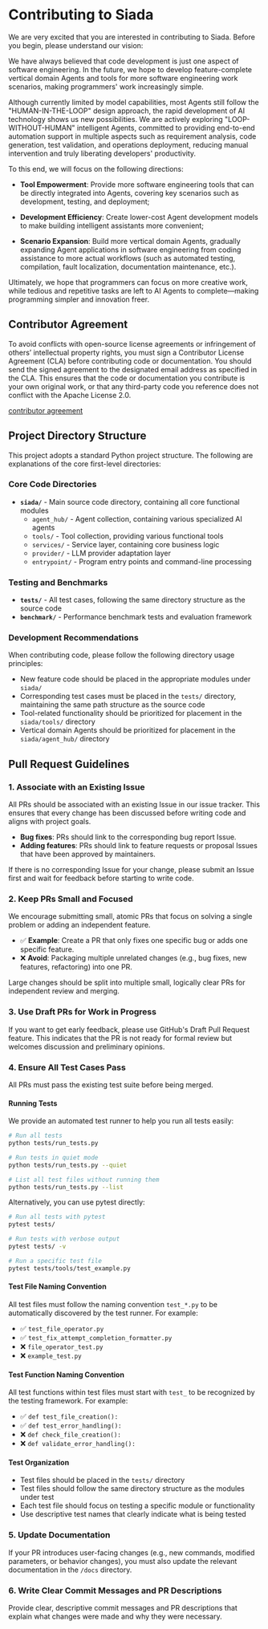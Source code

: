 # Contributing to Siada

We are very excited that you are interested in contributing to Siada. Before you begin, please understand our vision:

We have always believed that code development is just one aspect of software engineering. In the future, we hope to develop feature-complete vertical domain Agents and tools for more software engineering work scenarios, making programmers' work increasingly simple.

Although currently limited by model capabilities, most Agents still follow the "HUMAN-IN-THE-LOOP" design approach, the rapid development of AI technology shows us new possibilities. We are actively exploring "LOOP-WITHOUT-HUMAN" intelligent Agents, committed to providing end-to-end automation support in multiple aspects such as requirement analysis, code generation, test validation, and operations deployment, reducing manual intervention and truly liberating developers' productivity.

To this end, we will focus on the following directions:

- **Tool Empowerment**: Provide more software engineering tools that can be directly integrated into Agents, covering key scenarios such as development, testing, and deployment;

- **Development Efficiency**: Create lower-cost Agent development models to make building intelligent assistants more convenient;

- **Scenario Expansion**: Build more vertical domain Agents, gradually expanding Agent applications in software engineering from coding assistance to more actual workflows (such as automated testing, compilation, fault localization, documentation maintenance, etc.).

Ultimately, we hope that programmers can focus on more creative work, while tedious and repetitive tasks are left to AI Agents to complete—making programming simpler and innovation freer.

## Contributor Agreement
To avoid conflicts with open-source license agreements or infringement of others’ intellectual property rights, you must sign a Contributor License Agreement (CLA) before contributing code or documentation. You should send the signed agreement to the designated email address as specified in the CLA. This ensures that the code or documentation you contribute is your own original work, or that any third-party code you reference does not conflict with the Apache License 2.0.

[contributor agreement](./contributor_agreement.md)

## Project Directory Structure

This project adopts a standard Python project structure. The following are explanations of the core first-level directories:

### Core Code Directories
- **`siada/`** - Main source code directory, containing all core functional modules
  - `agent_hub/` - Agent collection, containing various specialized AI agents
  - `tools/` - Tool collection, providing various functional tools
  - `services/` - Service layer, containing core business logic
  - `provider/` - LLM provider adaptation layer
  - `entrypoint/` - Program entry points and command-line processing

### Testing and Benchmarks
- **`tests/`** - All test cases, following the same directory structure as the source code
- **`benchmark/`** - Performance benchmark tests and evaluation framework

### Development Recommendations
When contributing code, please follow the following directory usage principles:
- New feature code should be placed in the appropriate modules under `siada/`
- Corresponding test cases must be placed in the `tests/` directory, maintaining the same path structure as the source code
- Tool-related functionality should be prioritized for placement in the `siada/tools/` directory
- Vertical domain Agents should be prioritized for placement in the `siada/agent_hub/` directory

## Pull Request Guidelines

### 1. Associate with an Existing Issue
All PRs should be associated with an existing Issue in our issue tracker. This ensures that every change has been discussed before writing code and aligns with project goals.
- **Bug fixes**: PRs should link to the corresponding bug report Issue.
- **Adding features**: PRs should link to feature requests or proposal Issues that have been approved by maintainers.

If there is no corresponding Issue for your change, please submit an Issue first and wait for feedback before starting to write code.

### 2. Keep PRs Small and Focused
We encourage submitting small, atomic PRs that focus on solving a single problem or adding an independent feature.
- ✅ **Example**: Create a PR that only fixes one specific bug or adds one specific feature.
- ❌ **Avoid**: Packaging multiple unrelated changes (e.g., bug fixes, new features, refactoring) into one PR.

Large changes should be split into multiple small, logically clear PRs for independent review and merging.

### 3. Use Draft PRs for Work in Progress
If you want to get early feedback, please use GitHub's Draft Pull Request feature.
This indicates that the PR is not ready for formal review but welcomes discussion and preliminary opinions.

### 4. Ensure All Test Cases Pass
All PRs must pass the existing test suite before being merged.

#### Running Tests
We provide an automated test runner to help you run all tests easily:

```bash
# Run all tests
python tests/run_tests.py

# Run tests in quiet mode
python tests/run_tests.py --quiet

# List all test files without running them
python tests/run_tests.py --list
```

Alternatively, you can use pytest directly:

```bash
# Run all tests with pytest
pytest tests/

# Run tests with verbose output
pytest tests/ -v

# Run a specific test file
pytest tests/tools/test_example.py
```

#### Test File Naming Convention
All test files must follow the naming convention `test_*.py` to be automatically discovered by the test runner. For example:
- ✅ `test_file_operator.py`
- ✅ `test_fix_attempt_completion_formatter.py`
- ❌ `file_operator_test.py`
- ❌ `example_test.py`

#### Test Function Naming Convention
All test functions within test files must start with `test_` to be recognized by the testing framework. For example:
- ✅ `def test_file_creation():`
- ✅ `def test_error_handling():`
- ❌ `def check_file_creation():`
- ❌ `def validate_error_handling():`

#### Test Organization
- Test files should be placed in the `tests/` directory
- Test files should follow the same directory structure as the modules under test
- Each test file should focus on testing a specific module or functionality
- Use descriptive test names that clearly indicate what is being tested

### 5. Update Documentation
If your PR introduces user-facing changes (e.g., new commands, modified parameters, or behavior changes), you must also update the relevant documentation in the `/docs` directory.

### 6. Write Clear Commit Messages and PR Descriptions
Provide clear, descriptive commit messages and PR descriptions that explain what changes were made and why they were necessary.
